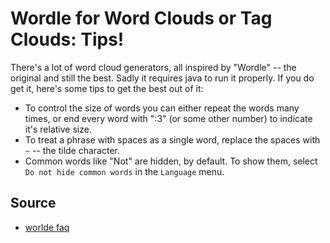 # Wordle for Word Clouds or Tag Clouds: Tips!

There's a lot of word cloud generators, all inspired by "Wordle" -- the original and still the best. Sadly it requires java to run it properly. If you do get it, here's some tips to get the best out of it:

- To control the size of words you can either repeat the words many times, or end every word with ":3" (or some other number) to indicate it's relative size.
- To treat a phrase with spaces as a single word, replace the spaces with `~` -- the tilde character.
- Common words like "Not" are hidden, by default. To show them, select `Do not hide common words` in the `Language` menu.


## Source

- [worlde faq](http://www.wordle.net/faq)





